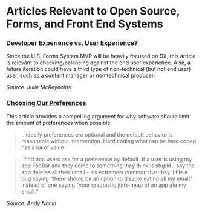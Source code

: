 # Articles Relevant to Open Source, Forms, and Front End Systems



### [Developer Experience vs. User Experience?](https://medium.com/@cramforce/developer-experience-and-user-experience-c4004354b32a)
Since the U.S. Forms System MVP will be heavily focused on DX, this article is relevant to checking/balancing against the end user experience. Also, a future iteration could have a third type of non-technical (but not end user) user, such as a content manager or non technical producer.



*Source: Julie McReynolds*

### [Choosing Our Preferences](http://ometer.com/preferences.html)
This article provides a compelling argument for why software should limit the amount of preferences when possible.

>...ideally preferences are optional and the default behavior is reasonable without intervention. Hard coding what can be hard coded has a lot of value.

>I find that users ask for a preference by default. If a user is using my app FooBar and they come to something they think is stupid - say the app deletes all their email - it’s extremely common that they’ll file a bug saying “there should be an option to disable eating all my email” instead of one saying “your craptastic junk-heap of an app ate my email.” 

*Source: Andy Nacin*
